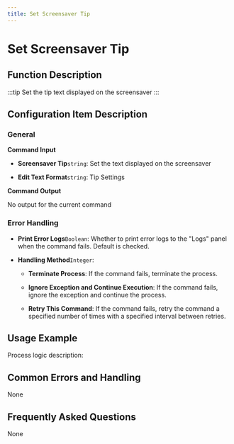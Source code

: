 ```yaml
---
title: Set Screensaver Tip
---
```


# Set Screensaver Tip

## Function Description

:::tip 
Set the tip text displayed on the screensaver
:::

## Configuration Item Description

### General

**Command Input**

- **Screensaver Tip**`string`: Set the text displayed on the screensaver

- **Edit Text Format**`string`: Tip Settings


**Command Output**

No output for the current command


### Error Handling

- **Print Error Logs**`Boolean`: Whether to print error logs to the "Logs" panel when the command fails. Default is checked. 

- **Handling Method**`Integer`:

    - **Terminate Process**: If the command fails, terminate the process.

    - **Ignore Exception and Continue Execution**: If the command fails, ignore the exception and continue the process.

    - **Retry This Command**: If the command fails, retry the command a specified number of times with a specified interval between retries.

## Usage Example

Process logic description:

## Common Errors and Handling

None

## Frequently Asked Questions

None

